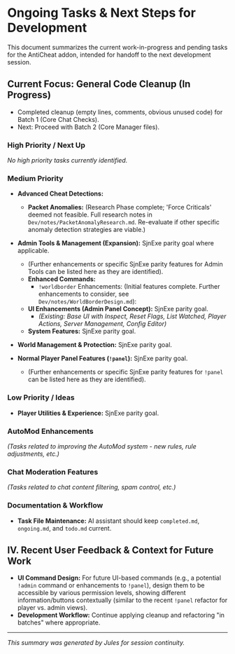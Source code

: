 # Ongoing Tasks & Next Steps for Development

This document summarizes the current work-in-progress and pending tasks for the AntiCheat addon, intended for handoff to the next development session.

## Current Focus: General Code Cleanup (In Progress)
*   Completed cleanup (empty lines, comments, obvious unused code) for Batch 1 (Core Chat Checks).
*   Next: Proceed with Batch 2 (Core Manager files).

### High Priority / Next Up
*No high priority tasks currently identified.*

### Medium Priority

*   **Advanced Cheat Detections:**
    *   **Packet Anomalies:** (Research Phase complete; 'Force Criticals' deemed not feasible. Full research notes in `Dev/notes/PacketAnomalyResearch.md`. Re-evaluate if other specific anomaly detection strategies are viable.)

*   **Admin Tools & Management (Expansion):** SjnExe parity goal where applicable.
    *   (Further enhancements or specific SjnExe parity features for Admin Tools can be listed here as they are identified).
    *   **Enhanced Commands:**
        *   `!worldborder` Enhancements: (Initial features complete. Further enhancements to consider, see `Dev/notes/WorldBorderDesign.md`):
    *   **UI Enhancements (Admin Panel Concept):** SjnExe parity goal.
        *   *(Existing: Base UI with Inspect, Reset Flags, List Watched, Player Actions, Server Management, Config Editor)*
    *   **System Features:** SjnExe parity goal.

*   **World Management & Protection:** SjnExe parity goal.

*   **Normal Player Panel Features (`!panel`):** SjnExe parity goal.
    *   (Further enhancements or specific SjnExe parity features for `!panel` can be listed here as they are identified).

### Low Priority / Ideas

*   **Player Utilities & Experience:** SjnExe parity goal.

### AutoMod Enhancements
*(Tasks related to improving the AutoMod system - new rules, rule adjustments, etc.)*

### Chat Moderation Features
*(Tasks related to chat content filtering, spam control, etc.)*

### Documentation & Workflow
*   **Task File Maintenance:** AI assistant should keep `completed.md`, `ongoing.md`, and `todo.md` current.

## IV. Recent User Feedback & Context for Future Work

*   **UI Command Design:** For future UI-based commands (e.g., a potential `!admin` command or enhancements to `!panel`), design them to be accessible by various permission levels, showing different information/buttons contextually (similar to the recent `!panel` refactor for player vs. admin views).
*   **Development Workflow:** Continue applying cleanup and refactoring "in batches" where appropriate.

---
*This summary was generated by Jules for session continuity.*
